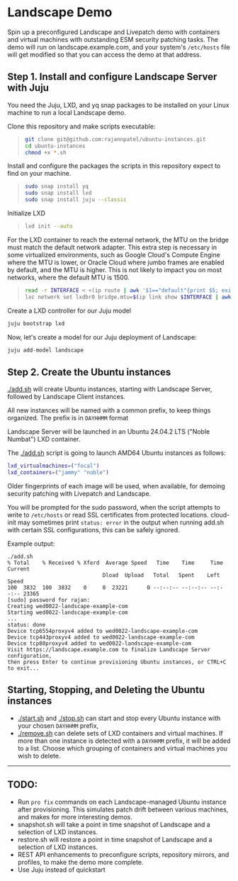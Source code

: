# Landscape Demo

Spin up a preconfigured Landscape and Livepatch demo with containers and virtual machines with outstanding ESM security patching tasks. The demo will run on landscape.example.com, and your system's `/etc/hosts` file will get modified so that you can access the demo at that address.

## Step 1. Install and configure Landscape Server with Juju

You need the Juju, LXD, and yq snap packages to be installed on your Linux machine to run a local Landscape demo.

Clone this repository and make scripts executable:

> ```bash
> git clone git@github.com:rajannpatel/ubuntu-instances.git
> cd ubuntu-instances
> chmod +x *.sh
> ```

Install and configure the packages the scripts in this repository expect to find on your machine.

> ```bash
> sudo snap install yq
> sudo snap install lxd
> sudo snap install juju --classic
> ```

Initialize LXD

> ```bash
> lxd init --auto
> ```

For the LXD container to reach the external network, the MTU on the bridge must match the default network adapter. This extra step is necessary in some virtualized environments, such as Google Cloud's Compute Engine where the MTU is lower, or Oracle Cloud where jumbo frames are enabled by default, and the MTU is higher. This is not likely to impact you on most networks, where the default MTU is 1500.

> ```bash
> read -r INTERFACE < <(ip route | awk '$1=="default"{print $5; exit}')
> lxc network set lxdbr0 bridge.mtu=$(ip link show $INTERFACE | awk '/mtu/ {print $5}')
> ```

Create a LXD controller for our Juju model

```bash
juju bootstrap lxd
```

Now, let's create a model for our Juju deployment of Landscape:

```bash
juju add-model landscape
```

## Step 2. Create the Ubuntu instances

[./add.sh](add.sh) will create Ubuntu instances, starting with Landscape Server, followed by Landscape Client instances.

All new instances will be named with a common prefix, to keep things organized. The prefix is in `DAYHHMM` format

Landscape Server will be launched in an Ubuntu 24.04.2 LTS ("Noble Numbat") LXD container.

The [./add.sh](add.sh) script is going to launch AMD64 Ubuntu instances as follows:

```bash
lxd_virtualmachines=("focal")
lxd_containers=("jammy" "noble")
```

Older fingerprints of each image will be used, when available, for demoing security patching with Livepatch and Landscape.

You will be prompted for the sudo password, when the script attempts to write to `/etc/hosts` or read SSL certificates from protected locations. cloud-init may sometimes print `status: error` in the output when running add.sh with certain SSL configurations, this can be safely ignored.

Example output:

```text
./add.sh 
% Total    % Received % Xferd  Average Speed   Time    Time     Time  Current
                              Dload  Upload   Total   Spent    Left  Speed
100  3832  100  3832    0     0  23221      0 --:--:-- --:--:-- --:--:-- 23365
[sudo] password for rajan: 
Creating wed0022-landscape-example-com
Starting wed0022-landscape-example-com    
...
status: done
Device tcp6554proxyv4 added to wed0022-landscape-example-com
Device tcp443proxyv4 added to wed0022-landscape-example-com
Device tcp80proxyv4 added to wed0022-landscape-example-com
Visit https://landscape.example.com to finalize Landscape Server configuration,
then press Enter to continue provisioning Ubuntu instances, or CTRL+C to exit...
```

## Starting, Stopping, and Deleting the Ubuntu instances

-  [./start.sh](start.sh) and [./stop.sh](stop.sh) can start and stop every Ubuntu instance with your chosen `DAYHHMM` prefix, 
-  [./remove.sh](stop.sh) can delete sets of LXD containers and virtual machines. If more than one instance is detected with a `DAYHHMM` prefix, it will be added to a list. Choose which grouping of containers and virtual machines you wish to delete.

---

## TODO:

- Run `pro fix` commands on each Landscape-managed Ubuntu instance after provisioning. This simulates patch drift between various machines, and makes for more interesting demos.
- snapshot.sh will take a point in time snapshot of Landscape and a selection of LXD instances.
- restore.sh will restore a point in time snapshot of Landscape and a selection of LXD instances.
- REST API enhancements to preconfigure scripts, repository mirrors, and profiles, to make the demo more complete.
- Use Juju instead of quickstart
